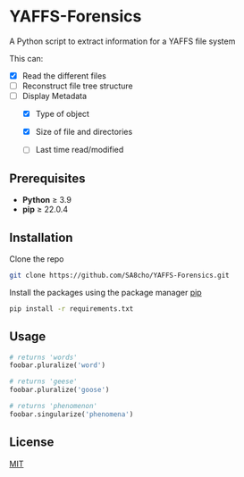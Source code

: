# YAFFS-Forensics

A Python script to extract information for a YAFFS file system

This can:
- [x] Read the different files
- [ ] Reconstruct file tree structure
- [ ] Display Metadata
    - [x] Type of object
    - [x] Size of file and directories
    - [ ] Last time read/modified


## Prerequisites

- **Python** ≥ 3.9
- **pip** ≥ 22.0.4

## Installation

Clone the repo 
```bash
git clone https://github.com/SA8cho/YAFFS-Forensics.git
```


Install the packages using the package manager [pip](https://pip.pypa.io/en/stable/)
```bash
pip install -r requirements.txt
```


## Usage

```python
# returns 'words'
foobar.pluralize('word')

# returns 'geese'
foobar.pluralize('goose')

# returns 'phenomenon'
foobar.singularize('phenomena')
```

## License

[MIT](https://choosealicense.com/licenses/mit/)
